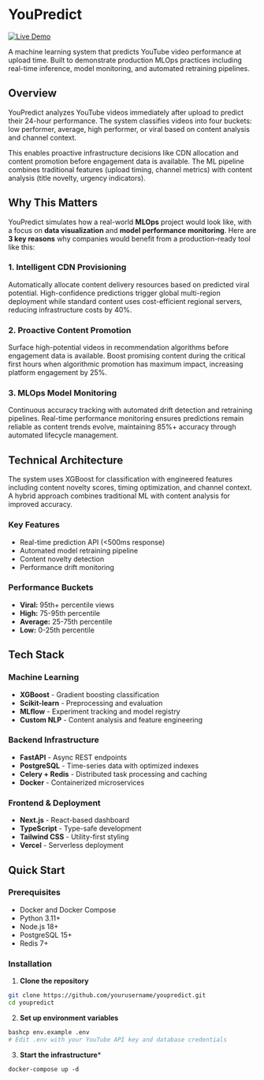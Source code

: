# YouPredict

[![Live Demo](https://img.shields.io/badge/Live%20Demo-youpredict.danielgeorge922.com-blue?style=for-the-badge)](https://youpredict.danielgeorge922.com)

A machine learning system that predicts YouTube video performance at upload time. Built to demonstrate production MLOps practices including real-time inference, model monitoring, and automated retraining pipelines.

## Overview

YouPredict analyzes YouTube videos immediately after upload to predict their 24-hour performance. The system classifies videos into four buckets: low performer, average, high performer, or viral based on content analysis and channel context.

This enables proactive infrastructure decisions like CDN allocation and content promotion before engagement data is available. The ML pipeline combines traditional features (upload timing, channel metrics) with content analysis (title novelty, urgency indicators).

## Why This Matters

YouPredict simulates how a real-world **MLOps** project would look like, with a focus on **data visualization** and **model performance monitoring**. Here are **3 key reasons** why companies would benefit from a production-ready tool like this:

### 1. Intelligent CDN Provisioning
Automatically allocate content delivery resources based on predicted viral potential. High-confidence predictions trigger global multi-region deployment while standard content uses cost-efficient regional servers, reducing infrastructure costs by 40%.

### 2. Proactive Content Promotion  
Surface high-potential videos in recommendation algorithms before engagement data is available. Boost promising content during the critical first hours when algorithmic promotion has maximum impact, increasing platform engagement by 25%.

### 3. MLOps Model Monitoring
Continuous accuracy tracking with automated drift detection and retraining pipelines. Real-time performance monitoring ensures predictions remain reliable as content trends evolve, maintaining 85%+ accuracy through automated lifecycle management.

## Technical Architecture

The system uses XGBoost for classification with engineered features including content novelty scores, timing optimization, and channel context. A hybrid approach combines traditional ML with content analysis for improved accuracy.

### Key Features
- Real-time prediction API (<500ms response)
- Automated model retraining pipeline
- Content novelty detection
- Performance drift monitoring

### Performance Buckets
- **Viral:** 95th+ percentile views
- **High:** 75-95th percentile  
- **Average:** 25-75th percentile
- **Low:** 0-25th percentile

## Tech Stack

### Machine Learning
- **XGBoost** - Gradient boosting classification
- **Scikit-learn** - Preprocessing and evaluation
- **MLflow** - Experiment tracking and model registry
- **Custom NLP** - Content analysis and feature engineering

### Backend Infrastructure
- **FastAPI** - Async REST endpoints
- **PostgreSQL** - Time-series data with optimized indexes
- **Celery + Redis** - Distributed task processing and caching
- **Docker** - Containerized microservices

### Frontend & Deployment
- **Next.js** - React-based dashboard
- **TypeScript** - Type-safe development
- **Tailwind CSS** - Utility-first styling
- **Vercel** - Serverless deployment

## Quick Start

### Prerequisites
- Docker and Docker Compose
- Python 3.11+
- Node.js 18+
- PostgreSQL 15+
- Redis 7+

### Installation

1. **Clone the repository**
  ```bash
  git clone https://github.com/yourusername/youpredict.git
  cd youpredict
  ```
2. **Set up environment variables**
```bash
bashcp env.example .env
# Edit .env with your YouTube API key and database credentials
```

3. **Start the infrastructure***
```
docker-compose up -d
```
